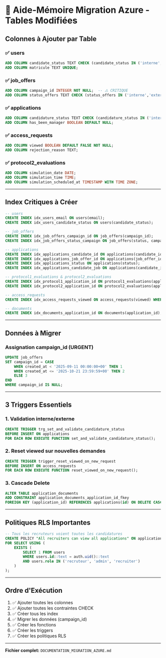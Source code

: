 # 🚀 Aide-Mémoire Migration Azure - Tables Modifiées

## Colonnes à Ajouter par Table

### ✅ users
```sql
ADD COLUMN candidate_status TEXT CHECK (candidate_status IN ('interne','externe'));
ADD COLUMN matricule TEXT UNIQUE;
```

### ✅ job_offers
```sql
ADD COLUMN campaign_id INTEGER NOT NULL;  -- ⚠️ CRITIQUE
ADD COLUMN status_offers TEXT CHECK (status_offers IN ('interne','externe'));
```

### ✅ applications
```sql
ADD COLUMN candidature_status TEXT CHECK (candidature_status IN ('interne','externe'));
ADD COLUMN has_been_manager BOOLEAN DEFAULT NULL;
```

### ✅ access_requests
```sql
ADD COLUMN viewed BOOLEAN DEFAULT FALSE NOT NULL;
ADD COLUMN rejection_reason TEXT;
```

### ✅ protocol2_evaluations
```sql
ADD COLUMN simulation_date DATE;
ADD COLUMN simulation_time TIME;
ADD COLUMN simulation_scheduled_at TIMESTAMP WITH TIME ZONE;
```

---

## Index Critiques à Créer

```sql
-- users
CREATE INDEX idx_users_email ON users(email);
CREATE INDEX idx_users_candidate_status ON users(candidate_status);

-- job_offers
CREATE INDEX idx_job_offers_campaign_id ON job_offers(campaign_id);
CREATE INDEX idx_job_offers_status_campaign ON job_offers(status, campaign_id);

-- applications
CREATE INDEX idx_applications_candidate_id ON applications(candidate_id);
CREATE INDEX idx_applications_job_offer_id ON applications(job_offer_id);
CREATE INDEX idx_applications_status ON applications(status);
CREATE INDEX idx_applications_candidate_job ON applications(candidate_id, job_offer_id);

-- protocol1_evaluations & protocol2_evaluations
CREATE INDEX idx_protocol1_application_id ON protocol1_evaluations(application_id);
CREATE INDEX idx_protocol2_application_id ON protocol2_evaluations(application_id);

-- access_requests
CREATE INDEX idx_access_requests_viewed ON access_requests(viewed) WHERE viewed = false;

-- documents
CREATE INDEX idx_documents_application_id ON documents(application_id);
```

---

## Données à Migrer

### Assignation campaign_id (URGENT)
```sql
UPDATE job_offers
SET campaign_id = CASE
    WHEN created_at < '2025-09-11 00:00:00+00' THEN 1
    WHEN created_at <= '2025-10-21 23:59:59+00' THEN 2
    ELSE 3
END
WHERE campaign_id IS NULL;
```

---

## 3 Triggers Essentiels

### 1. Validation interne/externe
```sql
CREATE TRIGGER trg_set_and_validate_candidature_status
BEFORE INSERT ON applications
FOR EACH ROW EXECUTE FUNCTION set_and_validate_candidature_status();
```

### 2. Reset viewed sur nouvelles demandes
```sql
CREATE TRIGGER trigger_reset_viewed_on_new_request
BEFORE INSERT ON access_requests
FOR EACH ROW EXECUTE FUNCTION reset_viewed_on_new_request();
```

### 3. Cascade Delete
```sql
ALTER TABLE application_documents
ADD CONSTRAINT application_documents_application_id_fkey
FOREIGN KEY (application_id) REFERENCES applications(id) ON DELETE CASCADE;
```

---

## Politiques RLS Importantes

```sql
-- Tous les recruteurs voient toutes les candidatures
CREATE POLICY "All recruiters can view all applications" ON applications
FOR SELECT USING (
    EXISTS (
        SELECT 1 FROM users
        WHERE users.id::text = auth.uid()::text
        AND users.role IN ('recruteur', 'admin', 'recruiter')
    )
);
```

---

## Ordre d'Exécution

1. ✅ Ajouter toutes les colonnes
2. ✅ Ajouter toutes les contraintes CHECK
3. ✅ Créer tous les index
4. ✅ Migrer les données (campaign_id)
5. ✅ Créer les fonctions
6. ✅ Créer les triggers
7. ✅ Créer les politiques RLS

---

**Fichier complet:** `DOCUMENTATION_MIGRATION_AZURE.md`

